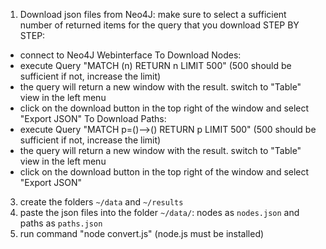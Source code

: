 1. Download json files from Neo4J: make sure to select a sufficient number of returned items for the query that you download
  STEP BY STEP:
  - connect to Neo4J Webinterface
  To Download Nodes:
  - execute Query "MATCH (n) RETURN n LIMIT 500" (500 should be sufficient if not, increase the limit)
  - the query will return a new window with the result. switch to "Table" view in the left menu
  - click on the download button in the top right of the window and select "Export JSON"
  To Download Paths:
  - execute Query "MATCH p=()-->() RETURN p LIMIT 500" (500 should be sufficient if not, increase the limit)
  - the query will return a new window with the result. switch to "Table" view in the left menu
  - click on the download button in the top right of the window and select "Export JSON"
3. create the folders `~/data` and `~/results`
4. paste the json files into the folder `~/data/`: nodes as `nodes.json` and paths as `paths.json`
5. run command "node convert.js" (node.js must be installed)

